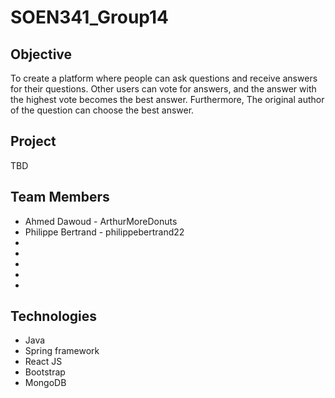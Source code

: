# SOEN341_Group14

## Objective

To create a platform where people can ask questions and receive answers for their questions. Other users can vote for answers, and the answer with the highest vote becomes the best answer. Furthermore, The original author of the question can choose the best answer.

## Project

TBD

## Team Members

* Ahmed Dawoud - ArthurMoreDonuts
* Philippe Bertrand - philippebertrand22
* 
*
*
*
*

## Technologies
* Java
* Spring framework
* React JS
* Bootstrap
* MongoDB

